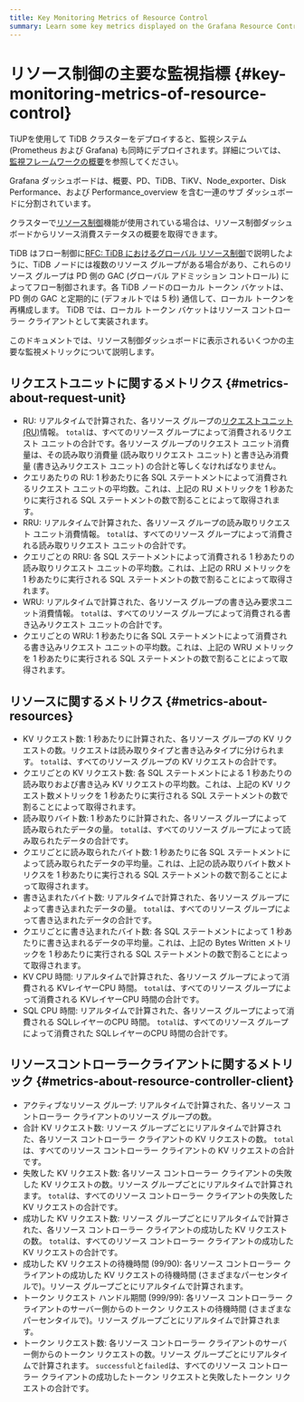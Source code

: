 ```yaml
---
title: Key Monitoring Metrics of Resource Control
summary: Learn some key metrics displayed on the Grafana Resource Control dashboard.
---
```


# リソース制御の主要な監視指標 {#key-monitoring-metrics-of-resource-control}

TiUPを使用して TiDB クラスターをデプロイすると、監視システム (Prometheus および Grafana) も同時にデプロイされます。詳細については、 [監視フレームワークの概要](/tidb-monitoring-framework.md)を参照してください。

Grafana ダッシュボードは、概要、PD、TiDB、TiKV、Node_exporter、Disk Performance、および Performance_overview を含む一連のサブ ダッシュボードに分割されています。

クラスターで[リソース制御](/tidb-resource-control.md)機能が使用されている場合は、リソース制御ダッシュボードからリソース消費ステータスの概要を取得できます。

TiDB はフロー制御に[RFC: TiDB におけるグローバル リソース制御](https://github.com/pingcap/tidb/blob/master/docs/design/2022-11-25-global-resource-control.md#distributed-token-buckets)で説明したように、TiDB ノードには複数のリソース グループがある場合があり、これらのリソース グループは PD 側の GAC (グローバル アドミッション コントロール) によってフロー制御されます。各 TiDB ノードのローカル トークン バケットは、PD 側の GAC と定期的に (デフォルトでは 5 秒) 通信して、ローカル トークンを再構成します。 TiDB では、ローカル トークン バケットはリソース コントローラー クライアントとして実装されます。

このドキュメントでは、リソース制御ダッシュボードに表示されるいくつかの主要な監視メトリックについて説明します。

## リクエストユニットに関するメトリクス {#metrics-about-request-unit}

-   RU: リアルタイムで計算された、各リソース グループの[リクエストユニット (RU)](/tidb-resource-control.md#what-is-request-unit-ru)情報。 `total`は、すべてのリソース グループによって消費されるリクエスト ユニットの合計です。各リソース グループのリクエスト ユニット消費量は、その読み取り消費量 (読み取りリクエスト ユニット) と書き込み消費量 (書き込みリクエスト ユニット) の合計と等しくなければなりません。
-   クエリあたりの RU: 1 秒あたりに各 SQL ステートメントによって消費されるリクエスト ユニットの平均数。これは、上記の RU メトリックを 1 秒あたりに実行される SQL ステートメントの数で割ることによって取得されます。
-   RRU: リアルタイムで計算された、各リソース グループの読み取りリクエスト ユニット消費情報。 `total`は、すべてのリソース グループによって消費される読み取りリクエスト ユニットの合計です。
-   クエリごとの RRU: 各 SQL ステートメントによって消費される 1 秒あたりの読み取りリクエスト ユニットの平均数。これは、上記の RRU メトリックを 1 秒あたりに実行される SQL ステートメントの数で割ることによって取得されます。
-   WRU: リアルタイムで計算された、各リソース グループの書き込み要求ユニット消費情報。 `total`は、すべてのリソース グループによって消費される書き込みリクエスト ユニットの合計です。
-   クエリごとの WRU: 1 秒あたりに各 SQL ステートメントによって消費される書き込みリクエスト ユニットの平均数。これは、上記の WRU メトリックを 1 秒あたりに実行される SQL ステートメントの数で割ることによって取得されます。

## リソースに関するメトリクス {#metrics-about-resources}

-   KV リクエスト数: 1 秒あたりに計算された、各リソース グループの KV リクエストの数。リクエストは読み取りタイプと書き込みタイプに分けられます。 `total`は、すべてのリソース グループの KV リクエストの合計です。
-   クエリごとの KV リクエスト数: 各 SQL ステートメントによる 1 秒あたりの読み取りおよび書き込み KV リクエストの平均数。これは、上記の KV リクエスト数メトリックを 1 秒あたりに実行される SQL ステートメントの数で割ることによって取得されます。
-   読み取りバイト数: 1 秒あたりに計算された、各リソース グループによって読み取られたデータの量。 `total`は、すべてのリソース グループによって読み取られたデータの合計です。
-   クエリごとに読み取られたバイト数: 1 秒あたりに各 SQL ステートメントによって読み取られたデータの平均量。これは、上記の読み取りバイト数メトリクスを 1 秒あたりに実行される SQL ステートメントの数で割ることによって取得されます。
-   書き込まれたバイト数: リアルタイムで計算された、各リソース グループによって書き込まれたデータの量。 `total`は、すべてのリソース グループによって書き込まれたデータの合計です。
-   クエリごとに書き込まれたバイト数: 各 SQL ステートメントによって 1 秒あたりに書き込まれるデータの平均量。これは、上記の Bytes Written メトリックを 1 秒あたりに実行される SQL ステートメントの数で割ることによって取得されます。
-   KV CPU 時間: リアルタイムで計算された、各リソース グループによって消費される KVレイヤーCPU 時間。 `total`は、すべてのリソース グループによって消費される KVレイヤーCPU 時間の合計です。
-   SQL CPU 時間: リアルタイムで計算された、各リソース グループによって消費される SQLレイヤーのCPU 時間。 `total`は、すべてのリソース グループによって消費された SQLレイヤーのCPU 時間の合計です。

## リソースコントローラークライアントに関するメトリック {#metrics-about-resource-controller-client}

-   アクティブなリソース グループ: リアルタイムで計算された、各リソース コントローラー クライアントのリソース グループの数。
-   合計 KV リクエスト数: リソース グループごとにリアルタイムで計算された、各リソース コントローラー クライアントの KV リクエストの数。 `total`は、すべてのリソース コントローラー クライアントの KV リクエストの合計です。
-   失敗した KV リクエスト数: 各リソース コントローラー クライアントの失敗した KV リクエストの数。リソース グループごとにリアルタイムで計算されます。 `total`は、すべてのリソース コントローラー クライアントの失敗した KV リクエストの合計です。
-   成功した KV リクエスト数: リソース グループごとにリアルタイムで計算された、各リソース コントローラー クライアントの成功した KV リクエストの数。 `total`は、すべてのリソース コントローラー クライアントの成功した KV リクエストの合計です。
-   成功した KV リクエストの待機時間 (99/90): 各リソース コントローラー クライアントの成功した KV リクエストの待機時間 (さまざまなパーセンタイルで)。リソース グループごとにリアルタイムで計算されます。
-   トークン リクエスト ハンドル期間 (999/99): 各リソース コントローラー クライアントのサーバー側からのトークン リクエストの待機時間 (さまざまなパーセンタイルで)。リソース グループごとにリアルタイムで計算されます。
-   トークン リクエスト数: 各リソース コントローラー クライアントのサーバー側からのトークン リクエストの数。リソース グループごとにリアルタイムで計算されます。 `successful`と`failed`は、すべてのリソース コントローラー クライアントの成功したトークン リクエストと失敗したトークン リクエストの合計です。
